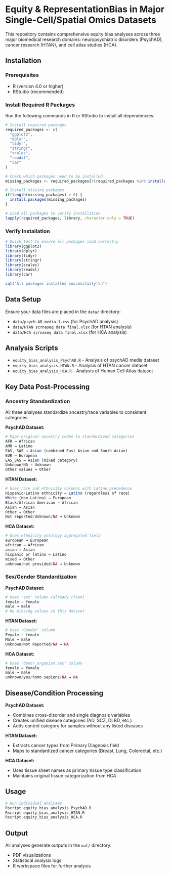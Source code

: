 # Equity & RepresentationBias in Major Single-Cell/Spatial Omics Datasets
This repository contains comprehensive equity bias analyses across three major biomedical research domains: neuropsychiatric disorders (PsychAD), cancer research (HTAN), and cell atlas studies (HCA).

## Installation

### Prerequisites
- R (version 4.0 or higher)
- RStudio (recommended)

### Install Required R Packages

Run the following commands in R or RStudio to install all dependencies:

```r
# Install required packages
required_packages <- c(
  "ggplot2",
  "dplyr", 
  "tidyr",
  "stringr",
  "scales",
  "readxl",
  "car"
)

# Check which packages need to be installed
missing_packages <- required_packages[!(required_packages %in% installed.packages()[,"Package"])]

# Install missing packages
if(length(missing_packages) > 0) {
  install.packages(missing_packages)
}

# Load all packages to verify installation
lapply(required_packages, library, character.only = TRUE)
```

### Verify Installation

```r
# Quick test to ensure all packages load correctly
library(ggplot2)
library(dplyr)
library(tidyr)
library(stringr)
library(scales)
library(readxl)
library(car)

cat("All packages installed successfully!\n")
```

## Data Setup

Ensure your data files are placed in the `data/` directory:
- `data/psych-AD_media-1.csv` (for PsychAD analysis)
- `data/HTAN scrnaseq data final.xlsx` (for HTAN analysis)  
- `data/HCA scrnaseq data final.xlsx` (for HCA analysis)

## Analysis Scripts

- `equity_bias_analysis_PsychAD.R` - Analysis of psychAD media dataset
- `equity_bias_analysis_HTAN.R` - Analysis of HTAN cancer dataset  
- `equity_bias_analysis_HCA.R` - Analysis of Human Cell Atlas dataset

## Key Data Post-Processing

### Ancestry Standardization

All three analyses standardize ancestry/race variables to consistent categories:

**PsychAD Dataset:**
```r
# Maps original ancestry codes to standardized categories
AFR → African
AMR → Latino  
EAS, SAS → Asian (combined East Asian and South Asian)
EUR → European
EAS_SAS → Asian (mixed category)
Unknown/NA → Unknown
Other values → Other
```

**HTAN Dataset:**
```r
# Uses race and ethnicity columns with Latino precedence
Hispanic/Latino ethnicity → Latino (regardless of race)
White (non-Latino) → European
Black/African American → African
Asian → Asian
Other → Other
Not reported/Unknown/NA → Unknown
```

**HCA Dataset:**
```r
# Uses ethnicity ontology aggregated field
european → European
african → African
asian → Asian
hispanic or latino → Latino
mixed → Other
unknown/not provided/NA → Unknown
```

### Sex/Gender Standardization

**PsychAD Dataset:**
```r
# Uses 'sex' column (already clean)
female → female
male → male
# No missing values in this dataset
```

**HTAN Dataset:**
```r
# Uses 'Gender' column
Female → female
Male → male
Unknown/Not Reported/NA → NA
```

**HCA Dataset:**
```r
# Uses 'donor_organism.sex' column
female → female
male → male
unknown/yes/homo sapiens/NA → NA
```

## Disease/Condition Processing

**PsychAD Dataset:**
- Combines cross-disorder and single diagnosis variables
- Creates unified disease categories (AD, SCZ, DLBD, etc.)
- Adds control category for samples without any listed diseases

**HTAN Dataset:**
- Extracts cancer types from Primary Diagnosis field
- Maps to standardized cancer categories (Breast, Lung, Colorectal, etc.)

**HCA Dataset:**
- Uses tissue sheet names as primary tissue type classification
- Maintains original tissue categorization from HCA

## Usage

```bash
# Run individual analyses
Rscript equity_bias_analysis_PsychAD.R
Rscript equity_bias_analysis_HTAN.R  
Rscript equity_bias_analysis_HCA.R
```

## Output

All analyses generate outputs in the `out/` directory:
- PDF visualizations
- Statistical analysis logs
- R workspace files for further analysis
